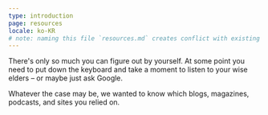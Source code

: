 ```yaml
---
type: introduction
page: resources
locale: ko-KR
# note: naming this file `resources.md` creates conflict with existing `resources.yml`
---
```


There's only so much you can figure out by yourself. At some point you need to put down the keyboard and take a moment to listen to your wise elders – or maybe just ask Google. 

Whatever the case may be, we wanted to know which blogs, magazines, podcasts, and sites you relied on. 